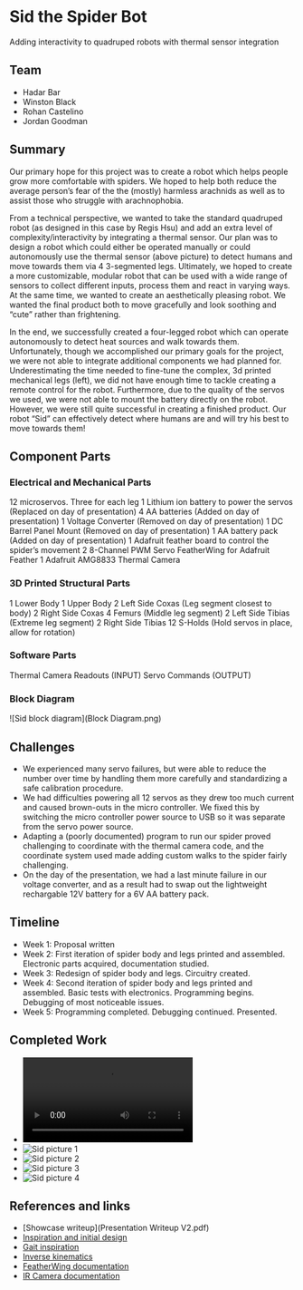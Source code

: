 # Sid the Spider Bot

Adding interactivity to quadruped robots with thermal sensor integration


## Team

* Hadar Bar
* Winston Black
* Rohan Castelino
* Jordan Goodman


## Summary

Our primary hope for this project was to create a robot which helps people grow more comfortable with spiders. We hoped to help both reduce the average person’s fear of the the (mostly) harmless arachnids as well as to assist those who struggle with arachnophobia.

From a technical perspective, we wanted to take the standard quadruped robot (as designed in this case by Regis Hsu) and add an extra level of complexity/interactivity by integrating a thermal sensor. Our plan was to design a robot which could either be operated manually or could autonomously use the thermal sensor (above picture) to detect humans and move towards them via 4 3-segmented legs. Ultimately, we hoped to create a more customizable, modular robot that can be used with a wide range of sensors to collect different inputs, process them and react in varying ways. At the same time, we wanted to create an aesthetically pleasing robot. We wanted the final product both to move gracefully and look soothing and “cute” rather than frightening.

In the end, we successfully created a four-legged robot which can operate autonomously to detect heat sources and walk towards them. Unfortunately, though we accomplished our primary goals for the project, we were not able to integrate additional components we had planned for. Underestimating the time needed to fine-tune the complex, 3d printed mechanical legs (left), we did not have enough time to tackle creating a remote control for the robot. Furthermore, due to the quality of the servos we used, we were not able to mount the battery directly on the robot. However, we were still quite successful in creating a finished product. Our robot “Sid” can effectively detect where humans are and will try his best to move towards them!

## Component Parts

### Electrical and Mechanical Parts
12 microservos. Three for each leg
1 Lithium ion battery to power the servos (Replaced on day of presentation)
4 AA batteries (Added on day of presentation)
1 Voltage Converter (Removed on day of presentation)
1 DC Barrel Panel Mount (Removed on day of presentation)
1 AA battery pack (Added on day of presentation)
1 Adafruit feather board to control the spider’s movement
2 8-Channel PWM Servo FeatherWing for Adafruit Feather
1 Adafruit AMG8833 Thermal Camera

### 3D Printed Structural Parts
1 Lower Body
1 Upper Body
2 Left Side Coxas (Leg segment closest to body)
2 Right Side Coxas
4 Femurs (Middle leg segment)
2 Left Side Tibias (Extreme leg segment)
2 Right Side Tibias
12 S-Holds (Hold servos in place, allow for rotation)

### Software Parts
Thermal Camera Readouts (INPUT)
Servo Commands (OUTPUT)

### Block Diagram
![Sid block diagram](Block Diagram.png)

## Challenges

- We experienced many servo failures, but were able to reduce the number over time by handling them more carefully and standardizing a safe calibration procedure.
- We had difficulties powering all 12 servos as they drew too much current and caused brown-outs in the micro controller. We fixed this by switching the micro controller power source to USB so it was separate from the servo power source.
- Adapting a (poorly documented) program to run our spider proved challenging to coordinate with the thermal camera code, and the coordinate system used made adding custom walks to the spider fairly challenging.
- On the day of the presentation, we had a last minute failure in our voltage converter, and as a result had to swap out the lightweight rechargable 12V battery for a 6V AA battery pack.

## Timeline
- Week 1: Proposal written
- Week 2: First iteration of spider body and legs printed and assembled. Electronic parts acquired, documentation studied.
- Week 3: Redesign of spider body and legs. Circuitry created.
- Week 4: Second iteration of spider body and legs printed and assembled. Basic tests with electronics. Programming begins. Debugging of most noticeable issues.
- Week 5: Programming completed. Debugging continued. Presented.

## Completed Work

- ![Sid video](IMG_1027.mp4)
- ![Sid picture 1](IMG_1033.JPG)
- ![Sid picture 2](IMG_1038.JPG)
- ![Sid picture 3](IMG_1039.JPG)
- ![Sid picture 4](IMG_1042.JPG)

## References and links

- [Showcase writeup](Presentation Writeup V2.pdf)
- [Inspiration and initial design](http://www.instructables.com/id/DIY-Spider-RobotQuad-robot-Quadruped/)
- [Gait inspiration](https://makezine.com/2016/11/22/robot-quadruped-arduino-program/)
- [Inverse kinematics](https://oscarliang.com/inverse-kinematics-implementation-hexapod-robots/)
- [FeatherWing documentation](https://cdn-learn.adafruit.com/downloads/pdf/adafruit-8-channel-pwm-or-servo-featherwing.pdf)
- [IR Camera documentation](https://www.adafruit.com/product/3538)
